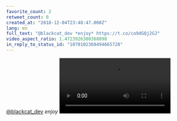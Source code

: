 ```yaml
---
favorite_count: 2
retweet_count: 0
created_at: "2018-12-04T23:48:47.000Z"
lang: en
full_text: "@blackcat_dev *enjoy* https://t.co/co9dGQj2GJ"
video_aspect_ratio: 1.4723926380368098
in_reply_to_status_id: "1070102360494665728"
---
```


[@blackcat_dev](https://twitter.com/blackcat_dev) _enjoy_
![Embedded Video](https://twitter-media-coderbyheart.s3.eu-north-1.amazonaws.com/1070102649079504896-DtnErm3WkAAZKiT.mp4)
